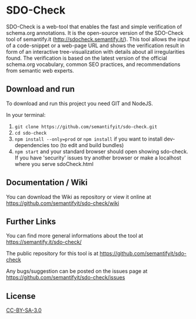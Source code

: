 # SDO-Check

SDO-Check is a web-tool that enables the fast and simple verification of schema.org annotations. It is the open-source version of the SDO-Check tool of semantify.it (http://sdocheck.semantify.it/). This tool allows the input of a code-snippet or a web-page URL and shows the verification result in form of an interactive tree-visualization with details about all irregularities found.  The verification is based on the latest version of the official schema.org vocabulary, common SEO practices, and recommendations from semantic web experts.

## Download and run

To download and run this project you need GIT and NodeJS.

In your terminal:

1. `git clone https://github.com/semantifyit/sdo-check.git`
2. `cd sdo-check`
3. `npm install --only=prod` or `npm install` if you want to install dev-dependencies too (to edit and build bundles)
4. `npm start` and your standard browser should open showing sdo-check. If you have 'security' issues try another browser or make a localhost where you serve sdoCheck.html

## Documentation / Wiki

You can download the Wiki as repository or view it online at https://github.com/semantifyit/sdo-check/wiki

## Further Links

You can find more general informations about the tool at https://semantify.it/sdo-check/

The public repository for this tool is at https://github.com/semantifyit/sdo-check

Any bugs/suggestion can be posted on the issues page at https://github.com/semantifyit/sdo-check/issues

## License 

[CC-BY-SA-3.0](https://creativecommons.org/licenses/by-sa/3.0/)
